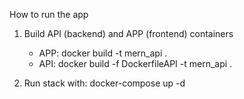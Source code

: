 How to run the app

1. Build API (backend) and APP (frontend) containers

   - APP: docker build -t mern_api .
   - API: docker build -f DockerfileAPI -t mern_api .

2. Run stack with:
   docker-compose up -d
